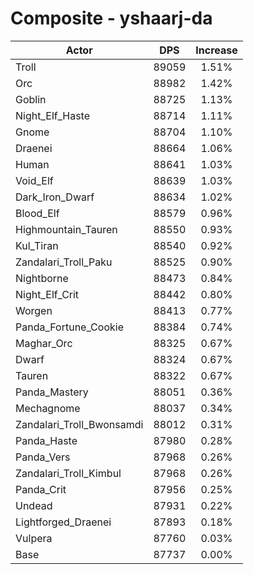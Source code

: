 # Composite - yshaarj-da
| Actor | DPS | Increase |
|---|:---:|:---:|
|Troll|89059|1.51%|
|Orc|88982|1.42%|
|Goblin|88725|1.13%|
|Night_Elf_Haste|88714|1.11%|
|Gnome|88704|1.10%|
|Draenei|88664|1.06%|
|Human|88641|1.03%|
|Void_Elf|88639|1.03%|
|Dark_Iron_Dwarf|88634|1.02%|
|Blood_Elf|88579|0.96%|
|Highmountain_Tauren|88550|0.93%|
|Kul_Tiran|88540|0.92%|
|Zandalari_Troll_Paku|88525|0.90%|
|Nightborne|88473|0.84%|
|Night_Elf_Crit|88442|0.80%|
|Worgen|88413|0.77%|
|Panda_Fortune_Cookie|88384|0.74%|
|Maghar_Orc|88325|0.67%|
|Dwarf|88324|0.67%|
|Tauren|88322|0.67%|
|Panda_Mastery|88051|0.36%|
|Mechagnome|88037|0.34%|
|Zandalari_Troll_Bwonsamdi|88012|0.31%|
|Panda_Haste|87980|0.28%|
|Panda_Vers|87968|0.26%|
|Zandalari_Troll_Kimbul|87968|0.26%|
|Panda_Crit|87956|0.25%|
|Undead|87931|0.22%|
|Lightforged_Draenei|87893|0.18%|
|Vulpera|87760|0.03%|
|Base|87737|0.00%|
